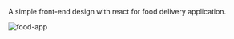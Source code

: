 A simple front-end design with react for food delivery application.

![food-app](https://user-images.githubusercontent.com/104216332/195405957-123a9103-3f3c-4712-89a1-90058050a5bf.png)
